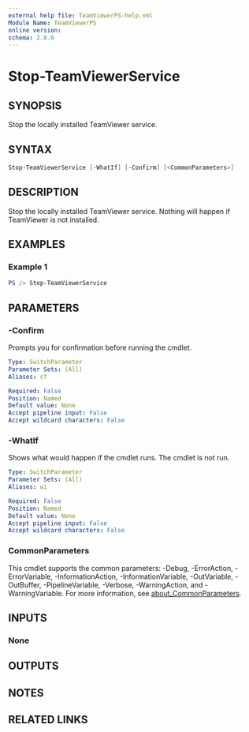 ```yaml
---
external help file: TeamViewerPS-help.xml
Module Name: TeamViewerPS
online version:
schema: 2.0.0
---
```


# Stop-TeamViewerService

## SYNOPSIS

Stop the locally installed TeamViewer service.

## SYNTAX

```powershell
Stop-TeamViewerService [-WhatIf] [-Confirm] [<CommonParameters>]
```

## DESCRIPTION

Stop the locally installed TeamViewer service.
Nothing will happen if TeamViewer is not installed.

## EXAMPLES

### Example 1

```powershell
PS /> Stop-TeamViewerService
```

## PARAMETERS

### -Confirm

Prompts you for confirmation before running the cmdlet.

```yaml
Type: SwitchParameter
Parameter Sets: (All)
Aliases: cf

Required: False
Position: Named
Default value: None
Accept pipeline input: False
Accept wildcard characters: False
```

### -WhatIf

Shows what would happen if the cmdlet runs.
The cmdlet is not run.

```yaml
Type: SwitchParameter
Parameter Sets: (All)
Aliases: wi

Required: False
Position: Named
Default value: None
Accept pipeline input: False
Accept wildcard characters: False
```

### CommonParameters

This cmdlet supports the common parameters: -Debug, -ErrorAction, -ErrorVariable, -InformationAction, -InformationVariable, -OutVariable, -OutBuffer, -PipelineVariable, -Verbose, -WarningAction, and -WarningVariable. For more information, see [about_CommonParameters](http://go.microsoft.com/fwlink/?LinkID=113216).

## INPUTS

### None

## OUTPUTS

## NOTES

## RELATED LINKS
